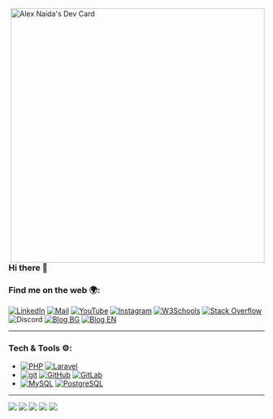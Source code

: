 <a href="https://app.daily.dev/aon4o">
  <img align="right" src="https://api.daily.dev/devcards/v2/vSUi2NSP4lP0Deq09sSQp.png?type=wide&r=qd8" width="500" alt="Alex Naida's Dev Card"/>
</a>

### Hi there 👋

### Find me on the web 🌍:

[![LinkedIn](http://img.shields.io/badge/-LinkedIn-0077B5?style=flat&logo=linkedIn&logoColor=white)][linkedin]
[![Mail](https://img.shields.io/badge/-Gmail-D14836?style=flat&logo=gmail&logoColor=white)][mail]
[![YouTube](https://img.shields.io/badge/-YouTube-f00?style=flat&logo=youtube&logoColor=white)][youtube]
[![Instagram](http://img.shields.io/badge/-Instagram-E4405F?style=flat&logo=instagram&logoColor=white)][instagram]
[![W3Schools](http://img.shields.io/badge/-W3Schools-success?style=flat&logo=w3schools&logoColor=white)][w3schools]
[![Stack Overflow](http://img.shields.io/badge/-StackOverflow-orange?style=flat&logo=stackoverflow&logoColor=white)][stackoverflow]
![Discord](https://img.shields.io/badge/-%40aon4o-5865f2?logo=discord&logoColor=white&label=Discord%3A&labelColor=5865f2&color=5865f2)
[![Blog BG](http://img.shields.io/badge/-Blog%20BG-639741?style=flat&logo=wordpress&logoColor=white)][blog_bg]
[![Blog EN](http://img.shields.io/badge/-Blog%20EN-d8eacc?style=flat&logo=wordpress&logoColor=black)][blog_en]

--------

### Tech & Tools ⚙️:

- [![PHP](http://img.shields.io/badge/-PHP-48548d?style=flat&logo=php&logoColor=white)]() [![Laravel](http://img.shields.io/badge/-Laravel-EB4432?style=flat&logo=laravel&logoColor=white)]()
- [![git](http://img.shields.io/badge/-git-f14e32?style=flat&logo=git&logoColor=white)]() [![GitHub](http://img.shields.io/badge/-GitHub-000000?style=flat&logo=GitHub&logoColor=white)]() [![GitLab](http://img.shields.io/badge/-GitLab-cb4e18?style=flat&logo=GitLab&logoColor=white)]()
- [![MySQL](http://img.shields.io/badge/-MySQL-3E6E93?style=flat&logo=mysql&logoColor=white)]() [![PostgreSQL](http://img.shields.io/badge/-PostgreSQL-50b0f0?style=flat&logo=PostgreSQL&logoColor=white)]()


--------

![](http://github-profile-summary-cards.vercel.app/api/cards/profile-details?username=aon4o&theme=dracula)
![](http://github-profile-summary-cards.vercel.app/api/cards/repos-per-language?username=aon4o&theme=dracula)
![](http://github-profile-summary-cards.vercel.app/api/cards/most-commit-language?username=aon4o&theme=dracula)
![](http://github-profile-summary-cards.vercel.app/api/cards/stats?username=aon4o&theme=dracula)
![](http://github-profile-summary-cards.vercel.app/api/cards/productive-time?username=aon4o&theme=dracula&utcOffset=8)


[mail]: mailto:a.o.naidenov@gmail.com
[youtube]: https://youtube.com/@aon4o
[instagram]: https://www.instagram.com/besen_aon4o/
[linkedin]: https://www.linkedin.com/in/alex-naida/
[w3schools]: https://www.w3profile.com/aon4o
[stackoverflow]: https://stackoverflow.com/users/14667022/aon4o
[blog_bg]: https://www.jump.bg/blog/author/aleksandar-naydenov
[blog_en]: https://www.hostingjump.com/blog/author/aleksandar-naydenov
